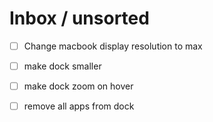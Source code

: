 # Inbox / unsorted

- [ ] Change macbook display resolution to max

- [ ] make dock smaller
- [ ] make dock zoom on hover
- [ ] remove all apps from dock
